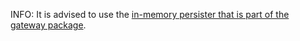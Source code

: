 INFO: It is advised to use the [in-memory persister that is part of the gateway package](/persistence/in-memory/gateway-deduplication.md).
